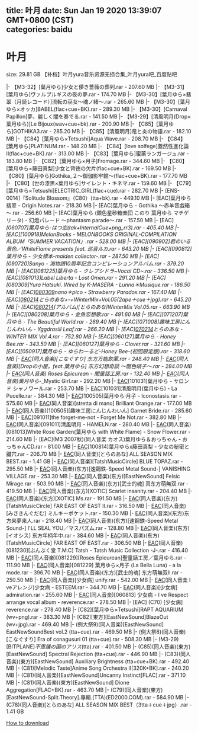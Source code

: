 
title: 叶月
date: Sun Jan 19 2020 13:39:07 GMT+0800 (CST)    
categories: baidu
---

# 叶月
size: 29.81 GB
 【补档】叶月yura音乐资源无损合集_叶月yura吧_百度贴吧
 
|- 【M3-32】[葉月ゆら]少女と儚き薔薇の葬列.rar - 207.60 MB
|- 【M3-31】[葉月ゆら]ヴァルプルギスの夜の夢.rar - 174.70 MB
|- 【M3-30】[葉月ゆら×翡翠（月読レコード）]流転の巫女～魂ノ緒～.rar - 265.60 MB
|- 【M3-30】[葉月ゆら×オッカ]BABEL(flac+cue+BK).rar - 289.30 MB
|- 【M3-30】[Carnaval Papillon]夢、麗しく闇を奏でる.rar - 141.50 MB
|- 【M3-29】[清風明月(Drop×葉月ゆら)]Le Bijoux(wav+cue+bk).rar - 200.90 MB
|- 【C85】[葉月ゆら]GOTHIKA3.rar - 285.20 MB
|- 【C85】[清風明月]竜と炎の物語.rar - 182.10 MB
|- 【C84】[葉月ゆら×Tetsushi]Aqua Wave.rar - 208.70 MB
|- 【C84】[葉月ゆら]PLATINUM.rar - 148.20 MB
|- 【C84】[love solfege]蓋然性進化論Ⅱ(flac+cue+BK).rar - 313.00 MB
|- 【C83】[葉月ゆら]蜜薬ランガージュ.rar - 183.80 MB
|- 【C82】[葉月ゆら×月子]Fromage.rar - 344.60 MB
|- 【C80】[葉月ゆら×藤田真梨]少女と背徳の欠片(flac+cue+BK).rar - 169.50 MB
|- 【C80】[葉月ゆら]Gothika_２～御伽影牢館～(flac+cue+BK).rar - 177.70 MB
|- 【C80】[世の漆黒×葉月ゆら]サイレント・キネマ.rar - 159.60 MB
|- 【C79】[葉月ゆら×Tetsushi]ELECTRIC_GIRL(flac+cue).rar - 282.70 MB
|- [ENS-0014]『Solitude Blossom』（C80）(tta+bk).rar - 449.10 MB
|- [EAC]葉月ゆら 翡翠  - Origin Notes.rar - 218.30 MB
|- [EAC]葉月ゆら - Gothika ～赤羊音戯箱～.rar - 256.60 MB
|- [EAC]葉月ゆら (銀色星砂糖楽団 このり 葉月ゆら マチゲリータ) - 幻燈パレード ～phantasm parade～.rar - 157.50 MB
|- [EAC]_[060707]_葉月ゆら_-_はつ恋_(tak+InternalCue+png_rr3).rar - 405.40 MB
|- [EAC][100918]MelonBooks - MELONBOOKS ORIGINAL-COMPILATION ALBUM「SUMMER VACATION」.rar - 528.00 MB
|- [EAC][090902]君のいる景色／WhiteFlame presents feat. 巡音ルカ.rar - 643.20 MB
|- [EAC][090812]葉月ゆら - 少女標本-maiden collector-.rar - 287.50 MB
|- [EAC][090720]Sanyo - 海物語10周年記念コンピレーションアルバム.rar - 379.20 MB
|- [EAC][081225]葉月ゆら - クレプシドラ~Vocal CD~.rar - 336.50 MB
|- [EAC][081013]Label Liberta - Lost Omen.rar - 291.20 MB
|- [EAC][080309]Yura Hatsuki. Wired by K-MASERA - Lunna＊Musique.rar - 186.50 MB
|- [EAC][080309](同人音楽)nano＊pico - Strawberry Paradox.rar - 167.40 MB
|- [EAC][080214](同人音楽)とらのあな+-+WinterMix+Vol.05(2ape＋cue＋jpg).rar - 645.20 MB
|- [EAC][080214](同人音楽)(アルバム)[とらのあな]WinterMix Vol.05.rar - 663.90 MB
|- [EAC][080208]葉月ゆら - 金魚恋想歌.rar - 491.60 MB
|- [EAC][071207]葉月ゆら - The Beautiful World.rar - 269.40 MB
|- [EAC][071008]趣味工房にんじんわいん - Yggdrasill Leaf.rar - 266.20 MB
|- [EAC][070214](同人音楽)とらのあな - WINTER MIX Vol.4.rar - 752.80 MB
|- [EAC][060127]葉月ゆら - Honey Bee.rar - 343.50 MB
|- [EAC][060127]葉月ゆら - Clover.rar - 321.60 MB
|- [EAC][050917]葉月ゆら - ゆらわーるど-Honey Bee-(初回限定版).rar - 318.60 MB
|- [EAC](例大祭7)(同人音楽)[こなぐすり] 东方万能飲薬.rar - 248.40 MB
|- [EAC](例大祭7)(同人音楽)[Dropの小屋。feat.葉月ゆら] 东方幻想奇談 ～闇色硝子～.rar - 284.00 MB
|- [EAC](M3-大阪)(同人音楽) Roses Epicurean - 闇童話工房.rar - 132.40 MB
|- [EAC](M3-28)(同人音楽)葉月ゆら_-_Mystic Girl.rar - 292.20 MB
|- [EAC](M3-26)[101031]葉月ゆら - サロン ド シャノワール.rar - 253.70 MB
|- [EAC](M3-26)[101031]清風明月(葉月ゆら) - La Pucelle.rar - 384.30 MB
|- [EAC](M3-25)[100505]葉月ゆら·月子 - Iconostasis.rar - 575.60 MB
|- [EAC](M3-25)(同人音楽)[stretta di mano] Brilliant Orange.rar - 177.00 MB
|- [EAC](M3-25)(同人音楽)[100505][趣味工房にんじんわいん] Garnet Bride.rar - 285.60 MB
|- [EAC](M3-24)[091011]the forget-me-not - Forget Me Not.rar - 382.80 MB
|- [EAC](M3-24)(同人音楽)[091011]清風明月 - HAMELN.rar - 280.40 MB
|- [EAC](M3-22)(同人音楽)[081013]White Rose Garden(葉月ゆら with White Flame) - Snow Flower.rar - 214.60 MB
|- [EAC](M3 2007秋)(同人音楽 カオス)葉月ゆら＆おっちゃん - おっちゃんCD.rar - 81.00 MB
|- [EAC](C78)[100814]葉月ゆらx藤田真梨 - 少女の秘密と鍵穴.rar - 206.70 MB
|- [EAC](C78)(同人音楽)[とらのあな] ALL SEASON MIX BEST.rar - 1.41 GB
|- [EAC](C78)(同人音楽)[TatshMusicCircle] BLUE TOPAZ.rar - 295.50 MB
|- [EAC](C78)(同人音楽)(东方)[速鋼鉄-Speed Metal Sound-] VANISHING VILLAGE.rar - 253.30 MB
|- [EAC](C78)(同人音楽)(东方)[EastNewSound] Felsic Mirage.rar - 503.90 MB
|- [EAC](C77)(同人音楽)(东方)[武士的魂] 真东方萌無双.rar - 419.50 MB
|- [EAC](C77)(同人音楽)(东方)[XOTIC] Scarlet insanity.rar - 204.40 MB
|- [EAC](C77)(同人音楽)(东方)[XOTIC] Ms.rar - 191.50 MB
|- [EAC](C77)(同人音楽)(东方)[TatshMusicCircle] FAR EAST OF EAST II.rar - 316.50 MB
|- [EAC](C76)(同人音楽)[みさきんぐだむ] ミルキーポケット.rar - 150.30 MB
|- [EAC](C76)(同人音楽)(东方)东方来夢来人.rar - 218.40 MB
|- [EAC](C76)(同人音楽)(东方)[速鋼鉄-Speed Metal Sound-] I'LL SEAL YOU／マスパズム.rar - 128.80 MB
|- [EAC](C76)(同人音楽)(东方)[イオシス] 东方年柄年中.rar - 384.60 MB
|- [EAC](C76)(同人音楽)(东方)[TatshMusicCircle] FAR EAST OF EAST.rar - 306.50 MB
|- [EAC](C75)(同人音楽)[081230][ぶんぶく堂 T.M.C] Tatsh - Tatsh Music Collection -J-.rar - 416.40 MB
|- [EAC](C75)(同人音楽)[081229][Roses Epicurean]聖童話工房／葉月ゆら.rar - 111.90 MB
|- [EAC](C75)(同人音楽)[081229] 葉月ゆら×月子 (La Bella Luna) - a la mode.rar - 396.70 MB
|- [EAC](C74)(同人音楽)(东方)[武士的魂] 东方萌無双Ⅱ.rar - 250.50 MB
|- [EAC](C72)(同人音楽)[少女病] unify.rar - 542.00 MB
|- [EAC](C71)(同人音楽 I veアレンジ)少女病 - ESTEEM.rar - 344.70 MB
|- [EAC](C70)(同人音楽)[少女病] admiration.rar - 255.60 MB
|- [EAC](C70)(同人音楽)[060813] 少女病 - I ve Respect arrange vocal album - reverence.rar - 278.50 MB
|- [EAC] (C70) [少女病] reverence.rar - 278.40 MB
|- [C82][葉月ゆら×Tetsushi]RAPT AQUARIUM (wv+png).rar - 383.30 MB
|- [C82][東方][EastNewSound]BlazeOut (wv+jpg).rar - 469.40 MB
|- (例大祭9)(同人音楽)[EastNewSound] EastNewSoundBest vol.2 (tta+cue).rar - 469.50 MB
|- (例大祭8)(同人音楽)[こなぐすり] Era of conagusuri 01 (tta+cue).rar - 508.30 MB
|- (M3-29)[BITPLANE]_不思議の国のアリス_(tta).rar - 401.50 MB
|- (C85)(同人音楽)(東方)[EastNewSound] Spectral Rejection (tta+cue).rar - 446.90 MB
|- (C83)(同人音楽)(東方)[EastNewSound] Auxiliary Brightness (tta+cue+BK).rar - 492.40 MB
|- (C81)[Melodic Taste]Anime Song Orchestra II[320K+BK].rar - 240.20 MB
|- (C81)(同人音楽)[EastNewSound]Uncanny Instinct[FLAC].rar - 371.10 MB
|- (C81)(同人音楽)(東方)[EastNewSound] Dione Aggregation[FLAC+BK].rar - 463.70 MB
|- (C79)(同人音楽)(東方)[EastNewSound-Split.Theory].專輯.(TTA)(ED2000.COM).rar - 584.90 MB
|- (C78)(同人音楽)[とらのあな] ALL SEASON MIX BEST（3tta＋cue＋jpg）.rar - 1.41 GB

[How to download](https://bpcam.bemobtrk.com/go/2ceec3aa-1ca2-46d6-b9ff-aaa5c184517c?jno=4797)